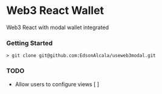 # Web3 React Wallet

Web3 React with modal wallet integrated

### Getting Started

```
> git clone git@github.com:EdsonAlcala/useweb3modal.git

```
### TODO

- Allow users to configure views [ ]